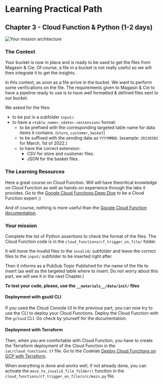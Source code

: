 # Learning Practical Path 

## Chapter 3 - Cloud Function & Python (1-2 days)

![Your mission architecture](img/architecture_cf.png)

### The Context

Your bucket is now in place and is ready to be used to get the files from Magasin & Cie. 
Of course, a file in a bucket is not really useful so we will then integrate it to get the insights. 

In this context, as soon as a file arrive in the bucket. We want to perform some verifications on the file. 
The requirements given to Magasin & Cie to have a pipeline ready to use is to have well formatted & defined files sent to our bucket. 

We asked for the files:
- to be put in a subfolder `input/`.
- to have a `<table_name>_<date>.<extension>` format: 
    - to be prefixed with the corresponding targeted table name for data items it contains. (`store`, `customer`, `basket`)
    - to be suffixed with the sending date as `YYYYMMDD`. (example: `20220301` for March, 1st of 2022.)
    - to have the correct extension:
        - CSV for store and customer files.
        - JSON for the basket files.


### The Learning Resources

Here a great course on Cloud Function. Will will have theoritical knowledge on Cloud Function as well as hands-on experience through the labs it provides. Go to the [Google Cloud Functions Deep Dive](https://learn.acloud.guru/course/8bd9dcda-5bb8-4049-bcd9-870d93698486/overview) to be a Cloud Function expert ;)

And of course, nothing is more useful than the [Google Cloud Function documentation](https://cloud.google.com/functions).
### Your mission

Complete the list of Python assertions to check the format of the files. 
The Cloud Function code is in the `cloud_functions/cf_trigger_on_file/` folder.

It will move the invalid files to the `invalid/` subfolder and leave the correct files to the `input/` subfolder to be inserted right after. 

Then it informs as a PubSub Topic Published for the name of the file to insert (as well as the targeted table where to insert. Do not worry about this part, we will see it in the next Chapter.)

**To test your code, please, use the `__materials__/data/init/` files**

#### Deployment with gsutil CLI

If you used the Cloud Console UI in the previous part, you can now try to use the CLI to deploy your Cloud Functions.
Deploy the Cloud Function with the `gcloud` CLI. Go check by yourself for the documentation.

#### Deployment with Terraform

Then, when you are comfortable with Cloud Function, you have to create the Terraform deployment of the Cloud Function in the `iac/cloud_functions.tf` file. 
Go to the Codelab [Deploy Cloud Functions on GCP with Terraform](https://codelabs.devoteamgcloud.com/codelabs/cloud_function_terraform/index.html). 


When everything is done and works well, if not already done, you can activate the `move_to_invalid_file_folder()` function in the `cloud_functions/cf_trigger_on_file/src/main.py` file.
